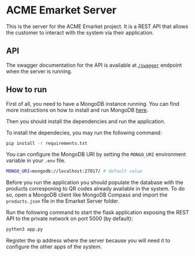 # ACME Emarket Server

This is the server for the ACME Emarket project. It is a REST API that allows the customer to interact with the system via their application.

## API

The swagger documentation for the API is available at [`/swagger`](http://localhost:5000/swagger) endpoint when the server is running. 

## How to run

First of all, you need to have a MongoDB instance running. You can find more instructions on how to install and run MongoDB [here](https://docs.mongodb.com/manual/installation/).

Then you should install the dependencies and run the application.

To install the dependecies, you may run the following command:

```bash
pip install -r requirements.txt
```

You can configure the MongoDB URI by setting the `MONGO_URI` environment variable in your `.env` file.

```bash
MONGO_URI=mongodb://localhost:27017/ # default value
```

Before you run the application you should populate the database with the products corresponing to QR codes already available in the system. To do so, open a MongoDB client like MongoDB Compass and import the `products.json` file in the Emarket Server folder.

Run the following command to start the flask application exposing the REST API to the private network on port 5000 (by default):

```bash
python3 app.py
```

Register the ip address where the server because you will need it to configure the other apps of the system.